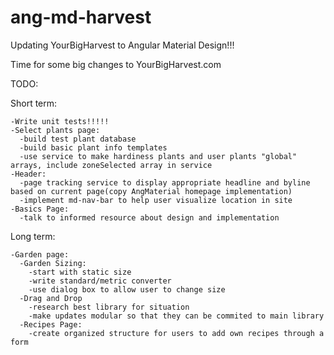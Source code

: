 # ang-md-harvest
Updating YourBigHarvest to Angular Material Design!!!

Time for some big changes to YourBigHarvest.com

TODO:

  Short term:

    -Write unit tests!!!!!
    -Select plants page:
      -build test plant database
      -build basic plant info templates
      -use service to make hardiness plants and user plants "global" arrays, include zoneSelected array in service
    -Header:
      -page tracking service to display appropriate headline and byline based on current page(copy AngMaterial homepage implementation)
      -implement md-nav-bar to help user visualize location in site
    -Basics Page:
      -talk to informed resource about design and implementation

  Long term:

    -Garden page:
      -Garden Sizing:
        -start with static size
        -write standard/metric converter
        -use dialog box to allow user to change size
      -Drag and Drop
        -research best library for situation
        -make updates modular so that they can be commited to main library
      -Recipes Page:
        -create organized structure for users to add own recipes through a form
